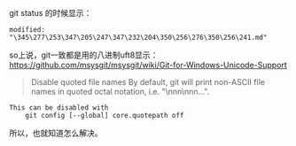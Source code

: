 git status 的时候显示：
```
modified:   "\345\277\253\347\205\247\347\232\204\350\256\276\350\256\241.md"
```
so上说，git一致都是用的八进制uft8显示：https://github.com/msysgit/msysgit/wiki/Git-for-Windows-Unicode-Support

> Disable quoted file names
> By default, git will print non-ASCII file names in quoted octal notation, i.e. "\nnn\nnn...". 

```
This can be disabled with
    git config [--global] core.quotepath off
```
所以，也就知道怎么解决。

